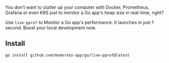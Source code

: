 You don’t want to clutter up your computer with Docker, Prometheus, Grafana or even K8S just to monitor a Go app's heap size in real-time, right?

Use `live-pprof` to Monitor a Go app's performance. It launches in just 1 second. Boost your local development now.

## Install
```bash
go install github.com/moderato-app/go/live-pprof@latest
```